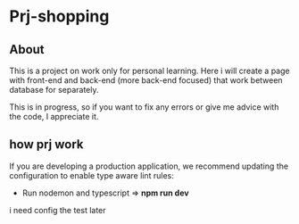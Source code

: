 # Prj-shopping

## About
This is a project on work only for personal learning. 
Here i will create a page with front-end and back-end (more back-end focused) that work between database for separately.

This is in progress, so if you want to fix any errors or give me advice with the code, I appreciate it.

## how prj work

If you are developing a production application, we recommend updating the configuration to enable type aware lint rules:

- Run nodemon and typescript => **npm run dev**

i need config the test later
<!-- - Ejecutar test => **npm run test**